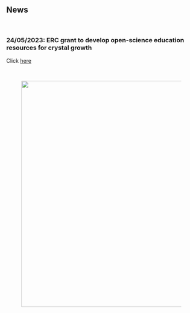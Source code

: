 ## News
<br>

### 24/05/2023: ERC grant to develop open-science education resources for crystal growth

Click [here](https://www.ikz-berlin.de/en/public-relations/news/article/erc-grant-to-develop-open-science-education-resources-for-crystal-growth)

<br>
<figure>
  <img src="https://poc-handsome.github.io/News/Handsome_Team-IKZ.jpg" width=600>
</figure>
<br>

